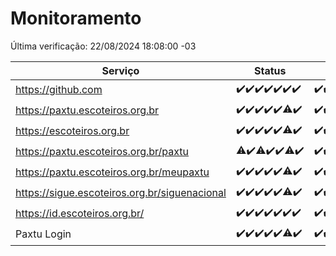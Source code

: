 # Monitoramento

Última verificação: 22/08/2024 18:08:00 -03

|Serviço|Status|Últimas 24h|
|---|---|---|
|https://github.com|<span title="2024-08-15: OK=24">✔️</span><span title="2024-08-16: OK=24">✔️</span><span title="2024-08-17: OK=24">✔️</span><span title="2024-08-18: OK=23">✔️</span><span title="2024-08-19: OK=23">✔️</span><span title="2024-08-20: OK=24">✔️</span><span title="2024-08-21: OK=22">✔️</span>|<span title="21/08/2024 19:06:00 -03 : 200">✔️</span><span title="21/08/2024 20:07:00 -03 : 200">✔️</span><span title="21/08/2024 21:35:00 -03 : 200">✔️</span><span title="21/08/2024 23:00:00 -03 : 200">✔️</span><span title="22/08/2024 00:09:00 -03 : 200">✔️</span><span title="22/08/2024 01:09:00 -03 : 200">✔️</span><span title="22/08/2024 02:07:00 -03 : 200">✔️</span><span title="22/08/2024 03:10:00 -03 : 200">✔️</span><span title="22/08/2024 04:08:00 -03 : 200">✔️</span><span title="22/08/2024 05:10:00 -03 : 200">✔️</span><span title="22/08/2024 06:07:00 -03 : 200">✔️</span><span title="22/08/2024 07:08:00 -03 : 200">✔️</span><span title="22/08/2024 08:06:00 -03 : 200">✔️</span><span title="22/08/2024 09:13:00 -03 : 200">✔️</span><span title="22/08/2024 10:12:00 -03 : 200">✔️</span><span title="22/08/2024 11:06:00 -03 : 200">✔️</span><span title="22/08/2024 12:09:00 -03 : 200">✔️</span><span title="22/08/2024 13:08:00 -03 : 200">✔️</span><span title="22/08/2024 14:06:00 -03 : 200">✔️</span><span title="22/08/2024 15:09:00 -03 : 200">✔️</span><span title="22/08/2024 16:06:00 -03 : 200">✔️</span><span title="22/08/2024 17:08:00 -03 : 200">✔️</span><span title="22/08/2024 18:08:00 -03 : 200">✔️</span>|
|https://paxtu.escoteiros.org.br|<span title="2024-08-15: OK=24">✔️</span><span title="2024-08-16: OK=24">✔️</span><span title="2024-08-17: OK=24">✔️</span><span title="2024-08-18: OK=23">✔️</span><span title="2024-08-19: OK=23">✔️</span><span title="2024-08-20: OK=23, Falhas=1">⚠️</span><span title="2024-08-21: OK=22">✔️</span>|<span title="21/08/2024 19:06:00 -03 : 200">✔️</span><span title="21/08/2024 20:07:00 -03 : 200">✔️</span><span title="21/08/2024 21:35:00 -03 : 200">✔️</span><span title="21/08/2024 23:00:00 -03 : 200">✔️</span><span title="22/08/2024 00:09:00 -03 : 200">✔️</span><span title="22/08/2024 01:09:00 -03 : 200">✔️</span><span title="22/08/2024 02:07:00 -03 : 200">✔️</span><span title="22/08/2024 03:10:00 -03 : 200">✔️</span><span title="22/08/2024 04:08:00 -03 : 200">✔️</span><span title="22/08/2024 05:10:00 -03 : 200">✔️</span><span title="22/08/2024 06:07:00 -03 : 200">✔️</span><span title="22/08/2024 07:08:00 -03 : 200">✔️</span><span title="22/08/2024 08:06:00 -03 : 200">✔️</span><span title="22/08/2024 09:13:00 -03 : 200">✔️</span><span title="22/08/2024 10:12:00 -03 : 200">✔️</span><span title="22/08/2024 11:06:00 -03 : 200">✔️</span><span title="22/08/2024 12:09:00 -03 : 200">✔️</span><span title="22/08/2024 13:08:00 -03 : 200">✔️</span><span title="22/08/2024 14:06:00 -03 : 200">✔️</span><span title="22/08/2024 15:09:00 -03 : 200">✔️</span><span title="22/08/2024 16:06:00 -03 : 200">✔️</span><span title="22/08/2024 17:08:00 -03 : 200">✔️</span><span title="22/08/2024 18:08:00 -03 : 200">✔️</span>|
|https://escoteiros.org.br|<span title="2024-08-15: OK=24">✔️</span><span title="2024-08-16: OK=24">✔️</span><span title="2024-08-17: OK=24">✔️</span><span title="2024-08-18: OK=23">✔️</span><span title="2024-08-19: OK=23">✔️</span><span title="2024-08-20: OK=23, Falhas=1">⚠️</span><span title="2024-08-21: OK=22">✔️</span>|<span title="21/08/2024 19:06:00 -03 : 200">✔️</span><span title="21/08/2024 20:07:00 -03 : 200">✔️</span><span title="21/08/2024 21:35:00 -03 : 200">✔️</span><span title="21/08/2024 23:00:00 -03 : 200">✔️</span><span title="22/08/2024 00:09:00 -03 : 200">✔️</span><span title="22/08/2024 01:09:00 -03 : 200">✔️</span><span title="22/08/2024 02:07:00 -03 : 200">✔️</span><span title="22/08/2024 03:10:00 -03 : 200">✔️</span><span title="22/08/2024 04:08:00 -03 : 200">✔️</span><span title="22/08/2024 05:10:00 -03 : 200">✔️</span><span title="22/08/2024 06:07:00 -03 : 200">✔️</span><span title="22/08/2024 07:08:00 -03 : 200">✔️</span><span title="22/08/2024 08:06:00 -03 : 200">✔️</span><span title="22/08/2024 09:13:00 -03 : 200">✔️</span><span title="22/08/2024 10:12:00 -03 : 200">✔️</span><span title="22/08/2024 11:06:00 -03 : 200">✔️</span><span title="22/08/2024 12:09:00 -03 : 200">✔️</span><span title="22/08/2024 13:08:00 -03 : 200">✔️</span><span title="22/08/2024 14:06:00 -03 : 200">✔️</span><span title="22/08/2024 15:09:00 -03 : 200">✔️</span><span title="22/08/2024 16:06:00 -03 : 200">✔️</span><span title="22/08/2024 17:08:00 -03 : 200">✔️</span><span title="22/08/2024 18:08:00 -03 : 200">✔️</span>|
|https://paxtu.escoteiros.org.br/paxtu|<span title="2024-08-15: OK=23, Falhas=1">⚠️</span><span title="2024-08-16: OK=24">✔️</span><span title="2024-08-17: OK=23, Falhas=1">⚠️</span><span title="2024-08-18: OK=23">✔️</span><span title="2024-08-19: OK=23">✔️</span><span title="2024-08-20: OK=23, Falhas=1">⚠️</span><span title="2024-08-21: OK=22">✔️</span>|<span title="21/08/2024 19:06:00 -03 : 200">✔️</span><span title="21/08/2024 20:07:00 -03 : 200">✔️</span><span title="21/08/2024 21:35:00 -03 : 200">✔️</span><span title="21/08/2024 23:00:00 -03 : 200">✔️</span><span title="22/08/2024 00:09:00 -03 : 200">✔️</span><span title="22/08/2024 01:09:00 -03 : 200">✔️</span><span title="22/08/2024 02:07:00 -03 : 200">✔️</span><span title="22/08/2024 03:10:00 -03 : 200">✔️</span><span title="22/08/2024 04:08:00 -03 : 200">✔️</span><span title="22/08/2024 05:10:00 -03 : 200">✔️</span><span title="22/08/2024 06:07:00 -03 : 200">✔️</span><span title="22/08/2024 07:08:00 -03 : 200">✔️</span><span title="22/08/2024 08:06:00 -03 : 200">✔️</span><span title="22/08/2024 09:13:00 -03 : 200">✔️</span><span title="22/08/2024 10:12:00 -03 : 200">✔️</span><span title="22/08/2024 11:06:00 -03 : 200">✔️</span><span title="22/08/2024 12:09:00 -03 : 200">✔️</span><span title="22/08/2024 13:08:00 -03 : 200">✔️</span><span title="22/08/2024 14:06:00 -03 : 200">✔️</span><span title="22/08/2024 15:09:00 -03 : 200">✔️</span><span title="22/08/2024 16:06:00 -03 : 200">✔️</span><span title="22/08/2024 17:08:00 -03 : 200">✔️</span><span title="22/08/2024 18:08:00 -03 : 200">✔️</span>|
|https://paxtu.escoteiros.org.br/meupaxtu|<span title="2024-08-15: OK=24">✔️</span><span title="2024-08-16: OK=24">✔️</span><span title="2024-08-17: OK=24">✔️</span><span title="2024-08-18: OK=23">✔️</span><span title="2024-08-19: OK=23">✔️</span><span title="2024-08-20: OK=23, Falhas=1">⚠️</span><span title="2024-08-21: OK=22">✔️</span>|<span title="21/08/2024 19:06:00 -03 : 200">✔️</span><span title="21/08/2024 20:07:00 -03 : 200">✔️</span><span title="21/08/2024 21:35:00 -03 : 200">✔️</span><span title="21/08/2024 23:00:00 -03 : 200">✔️</span><span title="22/08/2024 00:09:00 -03 : 200">✔️</span><span title="22/08/2024 01:09:00 -03 : 200">✔️</span><span title="22/08/2024 02:07:00 -03 : 200">✔️</span><span title="22/08/2024 03:10:00 -03 : 200">✔️</span><span title="22/08/2024 04:08:00 -03 : 200">✔️</span><span title="22/08/2024 05:10:00 -03 : 200">✔️</span><span title="22/08/2024 06:07:00 -03 : 200">✔️</span><span title="22/08/2024 07:08:00 -03 : 200">✔️</span><span title="22/08/2024 08:06:00 -03 : 200">✔️</span><span title="22/08/2024 09:13:00 -03 : 200">✔️</span><span title="22/08/2024 10:12:00 -03 : 200">✔️</span><span title="22/08/2024 11:06:00 -03 : 200">✔️</span><span title="22/08/2024 12:09:00 -03 : 200">✔️</span><span title="22/08/2024 13:08:00 -03 : 200">✔️</span><span title="22/08/2024 14:06:00 -03 : 200">✔️</span><span title="22/08/2024 15:09:00 -03 : 502">❌</span><span title="22/08/2024 16:06:00 -03 : 200">✔️</span><span title="22/08/2024 17:08:00 -03 : 200">✔️</span><span title="22/08/2024 18:08:00 -03 : 200">✔️</span>|
|https://sigue.escoteiros.org.br/siguenacional|<span title="2024-08-15: OK=24">✔️</span><span title="2024-08-16: OK=24">✔️</span><span title="2024-08-17: OK=24">✔️</span><span title="2024-08-18: OK=23">✔️</span><span title="2024-08-19: OK=23">✔️</span><span title="2024-08-20: OK=23, Falhas=1">⚠️</span><span title="2024-08-21: OK=22">✔️</span>|<span title="21/08/2024 19:06:00 -03 : 200">✔️</span><span title="21/08/2024 20:07:00 -03 : 200">✔️</span><span title="21/08/2024 21:35:00 -03 : 200">✔️</span><span title="21/08/2024 23:00:00 -03 : 200">✔️</span><span title="22/08/2024 00:09:00 -03 : 200">✔️</span><span title="22/08/2024 01:09:00 -03 : 200">✔️</span><span title="22/08/2024 02:07:00 -03 : 200">✔️</span><span title="22/08/2024 03:10:00 -03 : 200">✔️</span><span title="22/08/2024 04:08:00 -03 : 200">✔️</span><span title="22/08/2024 05:10:00 -03 : 200">✔️</span><span title="22/08/2024 06:07:00 -03 : 200">✔️</span><span title="22/08/2024 07:08:00 -03 : 200">✔️</span><span title="22/08/2024 08:06:00 -03 : 200">✔️</span><span title="22/08/2024 09:13:00 -03 : 200">✔️</span><span title="22/08/2024 10:12:00 -03 : 200">✔️</span><span title="22/08/2024 11:06:00 -03 : 200">✔️</span><span title="22/08/2024 12:09:00 -03 : 200">✔️</span><span title="22/08/2024 13:08:00 -03 : 200">✔️</span><span title="22/08/2024 14:06:00 -03 : 200">✔️</span><span title="22/08/2024 15:09:00 -03 : 200">✔️</span><span title="22/08/2024 16:06:00 -03 : 200">✔️</span><span title="22/08/2024 17:08:00 -03 : 200">✔️</span><span title="22/08/2024 18:08:00 -03 : 200">✔️</span>|
|https://id.escoteiros.org.br/|<span title="2024-08-15: OK=24">✔️</span><span title="2024-08-16: OK=24">✔️</span><span title="2024-08-17: OK=24">✔️</span><span title="2024-08-18: OK=23">✔️</span><span title="2024-08-19: OK=23">✔️</span><span title="2024-08-20: OK=24">✔️</span><span title="2024-08-21: OK=22">✔️</span>|<span title="21/08/2024 19:06:00 -03 : 200">✔️</span><span title="21/08/2024 20:07:00 -03 : 200">✔️</span><span title="21/08/2024 21:35:00 -03 : 200">✔️</span><span title="21/08/2024 23:00:00 -03 : 200">✔️</span><span title="22/08/2024 00:09:00 -03 : 200">✔️</span><span title="22/08/2024 01:09:00 -03 : 200">✔️</span><span title="22/08/2024 02:07:00 -03 : 200">✔️</span><span title="22/08/2024 03:10:00 -03 : 200">✔️</span><span title="22/08/2024 04:08:00 -03 : 200">✔️</span><span title="22/08/2024 05:10:00 -03 : 200">✔️</span><span title="22/08/2024 06:07:00 -03 : 200">✔️</span><span title="22/08/2024 07:08:00 -03 : 200">✔️</span><span title="22/08/2024 08:06:00 -03 : 200">✔️</span><span title="22/08/2024 09:13:00 -03 : 200">✔️</span><span title="22/08/2024 10:12:00 -03 : 200">✔️</span><span title="22/08/2024 11:06:00 -03 : 200">✔️</span><span title="22/08/2024 12:09:00 -03 : 200">✔️</span><span title="22/08/2024 13:08:00 -03 : 200">✔️</span><span title="22/08/2024 14:06:00 -03 : 200">✔️</span><span title="22/08/2024 15:09:00 -03 : 200">✔️</span><span title="22/08/2024 16:06:00 -03 : 200">✔️</span><span title="22/08/2024 17:08:00 -03 : 200">✔️</span><span title="22/08/2024 18:08:00 -03 : 200">✔️</span>|
|Paxtu Login|<span title="2024-08-15: OK=24">✔️</span><span title="2024-08-16: OK=24">✔️</span><span title="2024-08-17: OK=24">✔️</span><span title="2024-08-18: OK=23">✔️</span><span title="2024-08-19: OK=23">✔️</span><span title="2024-08-20: OK=23, Falhas=1">⚠️</span><span title="2024-08-21: OK=22">✔️</span>|<span title="21/08/2024 19:06:00 -03 : 200">✔️</span><span title="21/08/2024 20:07:00 -03 : 200">✔️</span><span title="21/08/2024 21:35:00 -03 : 200">✔️</span><span title="21/08/2024 23:00:00 -03 : 200">✔️</span><span title="22/08/2024 00:09:00 -03 : 200">✔️</span><span title="22/08/2024 01:09:00 -03 : 200">✔️</span><span title="22/08/2024 02:07:00 -03 : 200">✔️</span><span title="22/08/2024 03:10:00 -03 : 200">✔️</span><span title="22/08/2024 04:08:00 -03 : 200">✔️</span><span title="22/08/2024 05:10:00 -03 : 200">✔️</span><span title="22/08/2024 06:07:00 -03 : 200">✔️</span><span title="22/08/2024 07:08:00 -03 : 200">✔️</span><span title="22/08/2024 08:06:00 -03 : 200">✔️</span><span title="22/08/2024 09:13:00 -03 : 200">✔️</span><span title="22/08/2024 10:12:00 -03 : 200">✔️</span><span title="22/08/2024 11:06:00 -03 : 200">✔️</span><span title="22/08/2024 12:09:00 -03 : 200">✔️</span><span title="22/08/2024 13:08:00 -03 : 200">✔️</span><span title="22/08/2024 14:06:00 -03 : 200">✔️</span><span title="22/08/2024 15:09:00 -03 : 200">✔️</span><span title="22/08/2024 16:06:00 -03 : 200">✔️</span><span title="22/08/2024 17:08:00 -03 : 200">✔️</span><span title="22/08/2024 18:08:00 -03 : 200">✔️</span>|
